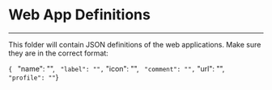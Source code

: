 # Web App Definitions
-----------------------------

This folder will contain JSON definitions of the web applications. Make sure they are in the correct format:

`{
`  "name": "",
`  "label": "",
`  "icon": "",
`  "comment": "",
`  "url": "",
`  "profile": ""
`}
